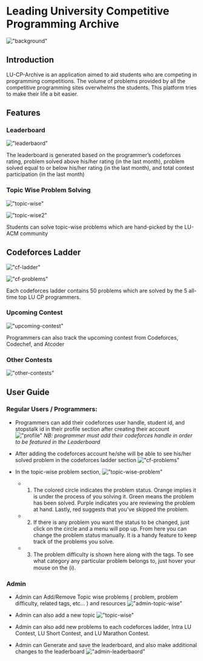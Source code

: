 # Leading University Competitive Programming Archive

!["background"](./public/images/readme/background.png)

## Introduction

LU-CP-Archive is an application aimed to aid students who are competing in programming competitions. The volume of problems provided by all the competitive programming sites overwhelms the students. This platform tries to make their life a bit easier.

## Features

### Leaderboard

!["leaderbaord"](./public/images/readme/leaderboard.png)

The leaderboard is generated based on the programmer’s codeforces rating, problem solved above his/her rating (in the last month), problem solved equal to or below his/her rating (in the last month), and total contest participation (in the last month)

### Topic Wise Problem Solving

!["topic-wise"](./public/images/readme/topic-wise.png)

!["topic-wise2"](./public/images/readme/topic-wise2.png)

Students can solve topic-wise problems which are hand-picked by the LU-ACM community

## Codeforces Ladder

!["cf-ladder"](./public/images/readme/cf-ladder.png)

!["cf-problems"](./public/images/readme/cf-problems.png)

Each codeforces ladder contains 50 problems which are solved by the 5 all-time top LU CP programmers.

### Upcoming Contest

!["upcoming-contest"](./public/images/readme/upcoming-contest.png)

Programmers can also track the upcoming contest from Codeforces, Codechef, and Atcoder

### Other Contests

!["other-contests"](./public/images/readme/other-contests.png)

## User Guide

### Regular Users / Programmers:

-   Programmers can add their codeforces user handle, student id, and stopstalk id in their profile section after creating their account
    !["profile"](./public/images/readme/profile.png)
    _NB: programmer must add their codeforces handle in order to be featured in the Leaderboard_

-   After adding the codeforces account he/she will be able to see his/her solved problem in the codeforces ladder section
    !["cf-problems"](./public/images/readme/cf-problems.png)

-   In the topic-wise problem section,
    !["topic-wise-problem"](./public/images/readme/topic-wise-problem.png)
    -   1. The colored circle indicates the problem status. Orange implies it is under the process of you solving it. Green means the problem has been solved. Purple indicates you are reviewing the problem at hand. Lastly, red suggests that you've skipped the problem.
    -   2. If there is any problem you want the status to be changed, just click on the circle and a menu will pop up. From here you can change the problem status manually. It is a handy feature to keep track of the problems you solve.
    -   3. The problem difficulty is shown here along with the tags. To see what category any particular problem belongs to, just hover your mouse on the (ℹ).

### Admin

-   Admin can Add/Remove Topic wise problems ( problem, problem difficulty, related tags, etc... ) and resources
    !["admin-topic-wise"](./public/images/readme/admin-topic-wise.png)

-   Admin can also add a new topic
    !["topic-wise"](./public/images/readme/topic-wise.png)

-   Admin can also add new problems to each codeforces ladder, Intra LU Contest, LU Short Contest, and LU Marathon Contest.

-   Admin can Generate and save the leaderboard, and also make additional changes to the leaderboard
    !["admin-leaderbaord"](./public/images/readme/admin-leaderboard.png)
